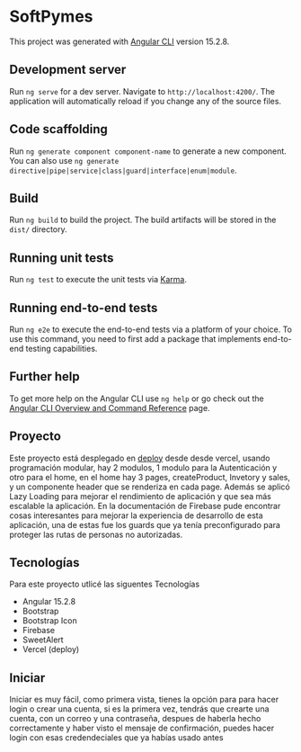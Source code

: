 # SoftPymes

This project was generated with [Angular CLI](https://github.com/angular/angular-cli) version 15.2.8.

## Development server

Run `ng serve` for a dev server. Navigate to `http://localhost:4200/`. The application will automatically reload if you change any of the source files.

## Code scaffolding

Run `ng generate component component-name` to generate a new component. You can also use `ng generate directive|pipe|service|class|guard|interface|enum|module`.

## Build

Run `ng build` to build the project. The build artifacts will be stored in the `dist/` directory.

## Running unit tests

Run `ng test` to execute the unit tests via [Karma](https://karma-runner.github.io).

## Running end-to-end tests

Run `ng e2e` to execute the end-to-end tests via a platform of your choice. To use this command, you need to first add a package that implements end-to-end testing capabilities.

## Further help

To get more help on the Angular CLI use `ng help` or go check out the [Angular CLI Overview and Command Reference](https://angular.io/cli) page.

## Proyecto
Este proyecto está desplegado en [deploy](https://soft-pymes.vercel.app/) desde desde vercel, usando programación modular, hay 2 modulos, 1 modulo para la Autenticación y otro para el home, en el home hay 3 pages, createProduct, Invetory y sales, y un componente header que se renderiza en cada page. Además se aplicó Lazy Loading para mejorar el rendimiento de aplicación y que sea más escalable la aplicación. En la documentación de Firebase pude encontrar cosas interesantes para mejorar la experiencia de desarrollo de esta aplicación, una de estas fue los guards que ya tenía preconfigurado para proteger las rutas de personas no autorizadas.

## Tecnologías
Para este proyecto utlicé las siguentes Tecnologías

- Angular 15.2.8
- Bootstrap
- Bootstrap Icon
- Firebase
- SweetAlert
- Vercel (deploy)

## Iniciar
Iniciar es muy fácil, como primera vista, tienes la opción para para hacer login o crear una cuenta, si es la primera vez, tendrás que crearte una cuenta, con un correo y una contraseña, despues de haberla hecho correctamente y haber visto el mensaje de confirmación, puedes hacer login con esas credendeciales que ya habías usado antes

